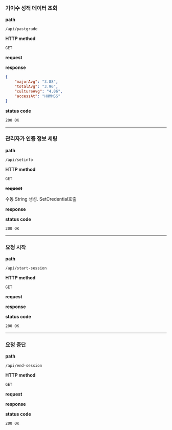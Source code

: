 ### 기이수 성적 데이터 조회

**path**

`/api/pastgrade`

**HTTP method**

`GET`

**request**

**response**
```json
{
    "majorAvg": "3.88",
    "totalAvg": "3.96",
    "cultureAvg": "4.06",
    "accessAt": "HHMMSS"
}
```

**status code**

`200 OK`

---

### 관리자가 인증 정보 세팅

**path**

`/api/setinfo`

**HTTP method**

`GET`

~~**request**~~

수동 String 생성. SetCredential호출

**response**

**status code**

`200 OK`

---

### 요청 시작

**path**

`/api/start-session`

**HTTP method**

`GET`

**request**

**response**

**status code**

`200 OK`

---

### 요청 중단

**path**

`/api/end-session`

**HTTP method**

`GET`

**request**

**response**

**status code**

`200 OK`